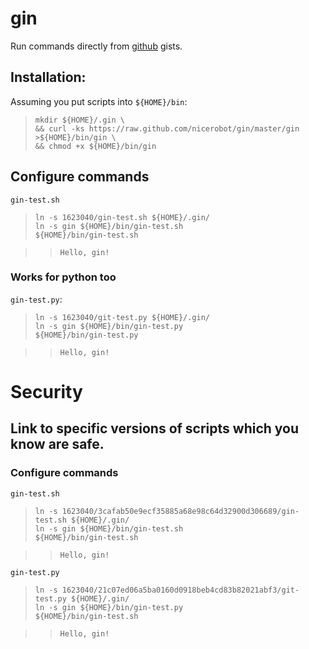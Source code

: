 # gin

Run commands directly from [github](https://gist.github.com/) gists.

## Installation:

Assuming you put scripts into `${HOME}/bin`:

>     mkdir ${HOME}/.gin \
>     && curl -ks https://raw.github.com/nicerobot/gin/master/gin >${HOME}/bin/gin \
>     && chmod +x ${HOME}/bin/gin

## Configure commands

`gin-test.sh`

>     ln -s 1623040/gin-test.sh ${HOME}/.gin/
>     ln -s gin ${HOME}/bin/gin-test.sh
>     ${HOME}/bin/gin-test.sh

>>     Hello, gin!

### Works for python too

`gin-test.py`:

>     ln -s 1623040/git-test.py ${HOME}/.gin/
>     ln -s gin ${HOME}/bin/gin-test.py
>     ${HOME}/bin/gin-test.py

>>     Hello, gin!


# Security

## Link to specific versions of scripts which you know are safe.

### Configure commands

`gin-test.sh`

>     ln -s 1623040/3cafab50e9ecf35885a68e98c64d32900d306689/gin-test.sh ${HOME}/.gin/
>     ln -s gin ${HOME}/bin/gin-test.sh
>     ${HOME}/bin/gin-test.sh

>>     Hello, gin!

`gin-test.py`

>     ln -s 1623040/21c07ed06a5ba0160d0918beb4cd83b82021abf3/git-test.py ${HOME}/.gin/
>     ln -s gin ${HOME}/bin/gin-test.py
>     ${HOME}/bin/gin-test.sh

>>     Hello, gin!
